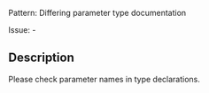 Pattern: Differing parameter type documentation

Issue: -

## Description

Please check parameter names in type declarations.